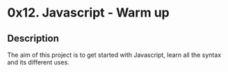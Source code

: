 # 0x12. Javascript - Warm up

## Description

The aim of this project is to get started with Javascript, learn all the syntax and its different uses.
